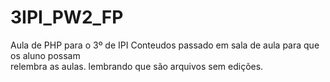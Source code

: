# 3IPI_PW2_FP
Aula de PHP para o 3º de IPI
Conteudos passado em sala de aula para que os aluno possam  
relembra as aulas.
lembrando que são arquivos sem edições.

